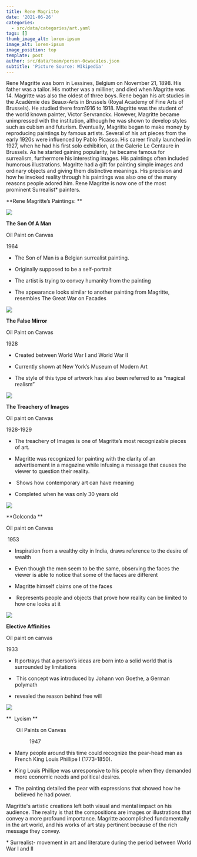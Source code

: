 ```yaml
---
title: Rene Magritte
date: '2021-06-26'
categories:
  - src/data/categories/art.yaml
tags: []
thumb_image_alt: lorem-ipsum
image_alt: lorem-ipsum
image_position: top
template: post
author: src/data/team/person-0cwaca1es.json
subtitle: 'Picture Source: WIkipedia'
---
```

Rene Magritte was born in Lessines, Belgium on November 21, 1898. His father was a tailor. His mother was a milliner, and died when Magritte was 14. Magritte was also the oldest of three boys. Rene began his art studies in the Académie des Beaux-Arts in Brussels (Royal Academy of Fine Arts of Brussels). He studied there from1916 to 1918. Magritte was the student of the world known painter, Victor Servranckx. However, Magritte became unimpressed with the institution, although he was shown to develop styles such as cubism and futurism. Eventually, Magritte began to make money by reproducing paintings by famous artists. Several of his art pieces from the early 1920s were influenced by Pablo Picasso. His career finally launched in 1927, when he had his first solo exhibition, at the Galerie Le Centaure in Brussels. As he started gaining popularity, he became famous for  surrealism, furthermore his interesting images. His paintings often included humorous illustrations. Magritte had a gift for painting simple images and ordinary objects and giving them distinctive meanings. His precision and how he invoked reality through his paintings was also one of the many reasons people adored him. Rene Magritte is now one of the most prominent Surrealist\* painters.  

**Rene Magritte’s Paintings: **

![](https://lh5.googleusercontent.com/dWpG76\_54G9Hrk2UY8x6bO0G50yw0x3q0ygTkNjU47F_OmAgxgMAEyBTLdzWPl6WNabWrK65LZMRv33K_shjcr_I-rb9Kk8hGSzyPwa8E0rZvv9DN8YKQEByPsPfUnnBltfT2dhx)

**The Son Of A Man** 

Oil Paint on Canvas

1964 

*   The Son of Man is a Belgian surrealist painting.

<!---->

*   Originally supposed to be a self-portrait

*   The artist is trying to convey humanity from the painting

*   The appearance looks similar to another painting from Magritte, resembles The Great War on Facades

![](https://lh6.googleusercontent.com/KRqLi475Rux-G1nAWJr92juZ6iIVyvNpEpZmekRQInWkBNWgaOLaVi8tnjWLqQMEF5yiuJODzW-Rd_kuviBRvStWDfPRGIjfRkurTNt6GJzOCxLw5NnmeyMD3GHISaS8zm8MjUCn)

**The False Mirror** 

Oil Paint on Canvas 

1928

*   Created between World War I and World War II

*   Currently shown at New York’s Museum of Modern Art

*   The style of this type of artwork has also been referred to as “magical realism”

![](https://lh3.googleusercontent.com/kSYmNySR7aA2\_w6T7RrjaKdPv-k43VKejjuCKQithWQOz1ybnXV1B4zE-TqXzfG4ELwuGo5VbBxRW_BPSvJVLOhlWaE8le0dL2YQl0dVKBFW-Q7m6jf--oMriBqQj941wReZxLKV)

**The Treachery of Images** 

Oil paint on Canvas

1928-1929

*   The treachery of Images is one of Magritte’s most recognizable pieces of art. 

*   Magritte was recognized for painting with the clarity of an advertisement in a magazine while infusing a message that causes the viewer to question their reality. 

*    Shows how contemporary art can have meaning

*   Completed when he was only 30 years old

![](https://lh5.googleusercontent.com/7dB4KOGMBsMjtERuhC5KMoQNXNhncbIkHP9wmO2kXvI7nTl0HNAI4k3-VPL4YEyX8w2BbH7\_Cd8-j9p3Ja4TBUYVG8Br9--LXDu0d8G9n-8X7yDoAIXIzQhqILwRMzz260WqgIGW)

**Golconda **

Oil paint on Canvas 

 1953

*   Inspiration from a wealthy city in India, draws reference to the desire of wealth 

*   Even though the men seem to be the same, observing the faces the viewer is able to notice that some of the faces are different 

*   Magritte himself claims one of the faces 

*    Represents people and objects that prove how reality can be limited to how one looks at it

![](https://lh5.googleusercontent.com/PMdnfOGLVDBXOBA0u_QfoLNHNzd4IMY3OWjA3uYmgo7NvYZ2NE15M1r5S39LNdeL_fzQJLwpohCmp-wAe2XBsI2fsZnw5Ly1bUEMhT4XYZ5EY_Y2Cb3a9mQNxabhUljWoZ_qQmFW)

**Elective Affinities** 

Oil paint on canvas 

1933

*   It portrays that a person’s ideas are born into a solid world that is surrounded by limitations 

*    This concept was introduced by Johann von Goethe, a German polymath

*   revealed the reason behind free will

![](https://lh5.googleusercontent.com/X-fuM38\_6uh8yfUbbk5FeObdK4UUBPWUxB0-O9BZYZy0PIyluv\_6utJcjRp-VInZzY8rA6f6-Hj0Aje0gQFwrvEZJ20mXUM_XAxS7z85H14AiAKJu7zxU0i2IPQAy-AvmPGkUQC6)

**  Lycism **

       Oil Paints on Canvas 

                1947

*   Many people around this time could recognize the pear-head man as French King Louis Phillipe I (1773-1850).

*   King Louis Phillipe was unresponsive to his people when they demanded more economic needs and political desires.

*   The painting detailed the pear with expressions that showed how he believed he had power.

Magritte's artistic creations left both visual and mental impact on his audience. The reality is that the compositions are images or illustrations that convey a more profound importance. Magritte accomplished fundamentally in the art world, and his works of art stay pertinent because of the rich message they convey. 





\* Surrealist- movement in art and literature during the period between World War I and II  
